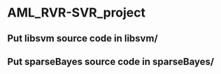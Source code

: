 # AML_RVR-SVR_project

## Put libsvm source code in libsvm/
## Put sparseBayes source code in sparseBayes/ 
